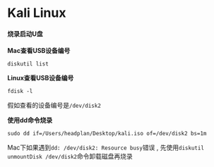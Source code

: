 # Kali Linux

#### 烧录启动U盘

**Mac查看USB设备编号**

```
diskutil list
```

**Linux查看USB设备编号**

```
fdisk -l
```

假如查看的设备编号是`/dev/disk2`

**使用dd命令烧录**

```
sudo dd if=/Users/headplan/Desktop/kali.iso of=/dev/disk2 bs=1m
```

Mac下如果遇到`dd: /dev/disk2: Resource busy`错误 , 先使用`diskutil unmountDisk /dev/disk2`命令卸载磁盘再烧录

